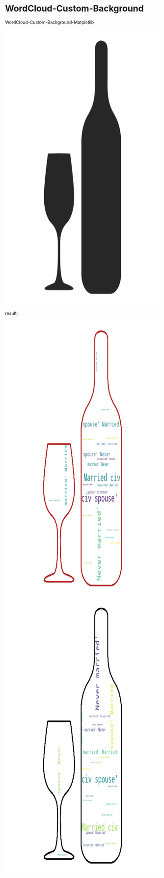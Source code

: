 # WordCloud-Custom-Background
WordCloud-Custom-Background-Matplotlib


<img src="wine_mask.png" width="720" height="900">

result:

<img src="wine.png" width="720" height="900">
<img src="wine-1.png" width="720" height="900">
